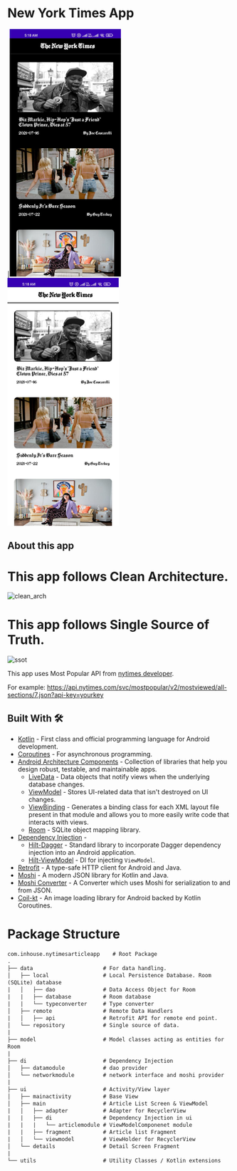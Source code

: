 # New York Times App

|<img width="250" alt="Screenshot_1625865314" src="https://raw.githubusercontent.com/LetsHandOutOurMastery/NewyorkTimesApp/master/screenshots/darkmode.jpeg">
<img width="250" alt="Screenshot_1625816182" src="https://raw.githubusercontent.com/LetsHandOutOurMastery/NewyorkTimesApp/master/screenshots/lightmode.jpeg">

## About this app

# This app follows Clean Architecture.

<img width="600" alt="clean_arch" src="https://koenig-media.raywenderlich.com/uploads/2019/06/Clean-Architecture-graph.png">

# This app follows Single Source of Truth.

<img width="800" alt="ssot" src="https://google-developer-training.github.io/android-developer-fundamentals-course-concepts-v2/images/10-1-c-room-livedata-viewmodel/dg_architecture_comonents.png">

This app uses Most Popular API from [nytimes developer](https://developer.nytimes.com/apis).

For example: https://api.nytimes.com/svc/mostpopular/v2/mostviewed/all-sections/7.json?api-key=yourkey

## Built With 🛠
- [Kotlin](https://kotlinlang.org/) - First class and official programming language for Android development.
- [Coroutines](https://kotlinlang.org/docs/reference/coroutines-overview.html) - For asynchronous programming.
- [Android Architecture Components](https://developer.android.com/topic/libraries/architecture) - Collection of libraries that help you design robust, testable, and maintainable apps.
  - [LiveData](https://developer.android.com/topic/libraries/architecture/livedata) - Data objects that notify views when the underlying database changes.
  - [ViewModel](https://developer.android.com/topic/libraries/architecture/viewmodel) - Stores UI-related data that isn't destroyed on UI changes. 
  - [ViewBinding](https://developer.android.com/topic/libraries/view-binding) - Generates a binding class for each XML layout file present in that module and allows you to more easily write code that interacts with views.
  - [Room](https://developer.android.com/topic/libraries/architecture/room) - SQLite object mapping library.
- [Dependency Injection](https://developer.android.com/training/dependency-injection) -
  - [Hilt-Dagger](https://dagger.dev/hilt/) - Standard library to incorporate Dagger dependency injection into an Android application.
  - [Hilt-ViewModel](https://developer.android.com/training/dependency-injection/hilt-jetpack) - DI for injecting `ViewModel`.
- [Retrofit](https://square.github.io/retrofit/) - A type-safe HTTP client for Android and Java.
- [Moshi](https://github.com/square/moshi) - A modern JSON library for Kotlin and Java.
- [Moshi Converter](https://github.com/square/retrofit/tree/master/retrofit-converters/moshi) - A Converter which uses Moshi for serialization to and from JSON.
- [Coil-kt](https://coil-kt.github.io/coil/) - An image loading library for Android backed by Kotlin Coroutines.

# Package Structure
    
    com.inhouse.nytimesarticleapp    # Root Package
    .
    ├── data                      # For data handling.
    │   ├── local                 # Local Persistence Database. Room (SQLite) database
    |   │   ├── dao               # Data Access Object for Room   
    |   |   ├── database          # Room database
    |   |   └── typeconverter     # Type converter
    │   ├── remote                # Remote Data Handlers     
    |   │   ├── api               # Retrofit API for remote end point.
    │   └── repository            # Single source of data.
    |
    ├── model                     # Model classes acting as entities for Room
    |
    ├── di                        # Dependency Injection             
    │   ├── datamodule            # dao provider
    │   └── networkmodule         # network interface and moshi provider       
    |
    ├── ui                        # Activity/View layer
    │   ├── mainactivity          # Base View
    │   ├── main                  # Article List Screen & ViewModel
    |   │   ├── adapter           # Adapter for RecyclerView
    |   |   ├── di                # Dependency Injection in ui
    |   |   |   └── articlemodule # ViewModelComponenet module
    |   |   ├── fragment          # Article list Fragment
    |   │   └── viewmodel         # ViewHolder for RecyclerView   
    │   └── details               # Detail Screen Fragment
    |
    └── utils                     # Utility Classes / Kotlin extensions
